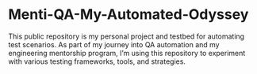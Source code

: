 # Menti-QA-My-Automated-Odyssey
This public repository is my personal project and testbed for automating test scenarios. As part of my journey into QA automation and my engineering mentorship program, I’m using this repository to experiment with various testing frameworks, tools, and strategies.
